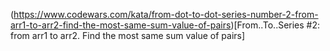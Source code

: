 (https://www.codewars.com/kata/from-dot-to-dot-series-number-2-from-arr1-to-arr2-find-the-most-same-sum-value-of-pairs)[From..To..Series #2: from arr1 to arr2. Find the most same sum value of pairs]
